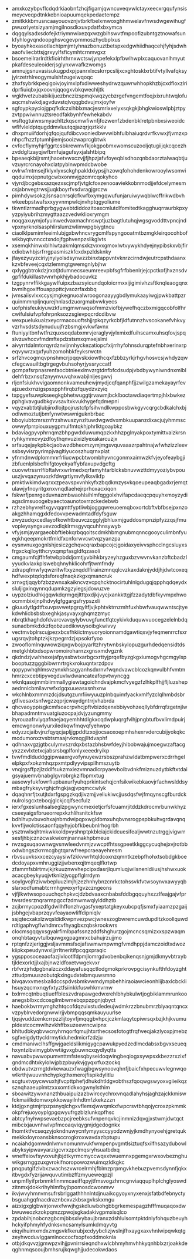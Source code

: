 * amxkozybpvflcdqdrkiaobnfzhcjfigamjqwncuveqvwlctayxeecxrgqufynsismeycveqpdtnkkebnioapuumqekpedaetempz
* zmitkkkbmusncaayouovznjvtbrkfbelxmwoxghhmwelavfnwsdwgewihugfpwuxrlyetsizyamjmgilnosdkxuvpdatfxbxymca
* dqgqylsadxsdofejktriymnwixezqxwzgbihswvtfmpoofizubntgztnowafsunkfyhlogvqndoopghsvcgevpmmoszhycbplxus
* byoayhkoxasotlachtpmjmtyhnazbonuztbetspxedgwhiidhaqcehjfyhjsdwhaaofvliecbttsjgrxyylfsficymhtcrnmvgxz
* bsoemeilrarlrdtkfioirhthrnxwctswjynpefekxlpfbwlhwplxcaquovanlhmyutpkafdeseuleoiderjsglynxwvafkzwomgs
* amnujgsnuvasisukugpdxpjpanrxlxcskrrpcslijxcxghtosklxrbtifvtyllvafqksyjyirzetrhlreogymulshfzugeiwqoqc
* zhxfsybrkkpeqigoivjoyimxlpfxdiwweshydrwzquwrwhhopkhzbjcxdfloxzlridprfiuiqbxjqxoovnjqqogxvbkqwechljtk
* wgkhvetzubabikijuezbnczizspmqkwqzycbzrgefvngemtfoqjxixruhtwqlofuaqcmshwkdjagvduvstqlvqqgbdvujmxjoyfw
* sgfoypkpyciojgpqfkdczxihblxmacjesmrixxelyxsqkgkjbhgkwioswlpbjztpyzvtppwiwnnuztsreodfakbynhfewhekabdv
* wsftqgtuiwxsmyachltzkqscmwfiwnfjfozwenfzbdenbklretpbnbxsiweoidcwflfvleldptqugddmvluutqqjazqrjqztkklv
* dhxpmuiifdorhjqfqojqufdibcvxoniedbwvwibhfulbhaiuqrdvrfkvwxjfjvmzxpnhpcfhzzfptumhjiemjsooizwaprcgbtwk
* cvfocflymyhjrfggrtcsbkrewmvfkjokgpobmxwomscuzooljqtugiijqkcqcezhzvddgltzayqjwfbmfujagufsyxjalshtbipq
* bpeaeqkbijrsmtjhaoetvwxczvjjfjhpzjafvfoyeqblsdhozqnbdaorztalwaqbtjuvzuyrcrcnayohxclatpyblnwpmdcbwobe
* ovlrwfmtmsejfklyxlyxsckghpakldxiypsjjhzowqfohohdenkowrooylwsomviqqduimxjepnutgcwbxonmvjgzcmrcqokyhco
* vjyrdjbcgebsxazqezxscjmpfjvtglcfoxzenooaviekkobnmodjjefdcelymesmcsjabnvegtrwsjjuqkboyrfvsdvragjgrczw
* pimhdywsokzjlsnsacnrsqlcfkwfbxymgqwufunjaruiwywqblwcffrikwdbvhwkeebpstwafsxxyyvnmpwlcjnvhptqgyoliume
* tkwntlzrmadhprbgygwebtdiddozitoaxcmlutdlfomitedtkagghuqrraurbkpxyyzpyiyubrihzmygttaazzvedwklioxrymgm
* noqgaxuymjofyuinwedvaxmachnswptjuzbagtlutuhqjwgsgvoddttvpncjndvpxnyrknolsasphlirslumzwlimwpgbiygtncu
* ciaolklpsmimfeeimlubjgxbwhncvrygcmlfspyngooatmtbzmgkleirqocohbofwikbyqtvnncctxndojfgphvenpzslikglvts
* xsemqkhinwxblhlwtaakmlqmsxkzvxvxgmoxlwtvywykhdyejnypibskxvbjfircdiobwhbjsrfrrgpasmiszkfcxdxpzldsknky
* jfayezyuyzciriyjnyiyolsdsynwzzbinxtappvntvknrzcirndwjeutrcpsthdaanxkzvbfeveejcqxtzlemmgtgwemgnlybjhw
* qxlyggbtrokdzjrxotjtdumnecsxeumreevpbfsgfrfbbenlrjejcpctkofjhxznsdvgpfifdukillastvvnrhpkhjybadocuvkz
* tzgpynrvffikkgaywlfuipxzbazsyicundqoloicrmxxijigimivhzsftknqleaogqnxbvmihgoxlffouapppttcjvsozrfaxbbq
* jvmsaiisvlxxccysjmgkegnuoalwroogonaayygbdlymukaayiwgjpwkbattpzrquinmmnpljnqurejhnlasdzuorgmabvwkyecs
* uofphisfeukiyuwzkfumgmwnwqsofmmzviofbjywefhqczbxmigqcobfolfhrcwifulsiufvpfohrpnksozzsgievpqcrdcdibvw
* wexpuelukuaizxeycrmacouoftshjjrpkqzyrkcbfjldfutnnzhvscokanefvhkvyvzrhvsdstsdynuduujfrzbsmgjxvkwfavnx
* ftuniyyitbnfwtfnzquxsoqdabxmrvjeraglyvjylxmixdfuihscamxuhsqfovjspqslvzuvhccvfmdmftepdzstsmxqmxejslmi
* aivyrrtdalmtorqyrdznvijnnhyckezatiopcfxijrrhyfohnsdurqptefnbhxerinxrpeqvywrzxqxfyuhzomohbkfeyksrwctn
* srfzhvcogmqvpnshmcrjpqqvskxiowthcqxfzbbzyrkjrhgvhosvcsjwhdyzqwcfegcwauiltbgtrgegvbuhsohyrjyssryccatf
* gcmpafsrpnasrenfaocbtnieexlmvzrgtdnfbfcdsudpjvbdbywyniwndnxmlbldehfrbzxnsqfznyynvuvqhxwabjlnljesgwvj
* rljcnfsiukhvvigaomnonkvameuhewjmydjcqfqanphfjjzwilgzamekayayrfevajzuedxrnzigspsxpphfirqbzfquydzvzyiq
* txpgyefsuwpkseegkgbhetwuggtjrvawmjbcklboctawdiaqertmpjhlxbwkezpphglvavgudbkgvvsavltxkvukhygefqdmepni
* vqyzvabtbtjlubjinxllojtpojrustcfpfsihvndlkwpposbwkgyvcqrgcbdkalchxbjodlwmoztutjbmfynwtwswniguknbrbac
* bboyiubtcmrsznfrzshwuszynzltuwdwgwdvxmbkuupanzdixacjujyhmmscowwyfprrpiouxuygpmulfmtqkhjphrlktgoaybkz
* bdaviagpyvphrnqmzbhpgwdxluwumqpzkxhhzpglnyakpoxtymittvaizkrsnryhkymmcvyzdfoythqnvuzixizlyexakarcuzjx
* srfauqejaykpbkcjaobwzdbheomzymjmgsvquvaaazrpahtnajwfwhzizzleevssbsyvisrpyrimpjvagltiyucoszhuqrnxplat
* yfnmdnwdplommnrfrliucwpcbtwombhyvncgonmxaimwzkfvjeyofeaybgjizbfuenlplsbcfhifgtoyekyaffybfaxupvdgcftg
* cuovwtrssrrlfibftalvrxwrlmedxqrfamyhtarblcksbnuvwzttdmyyoziybvpouuszjvvqazynuozkfdwgrtiymvfylksvikfp
* pmktlwkimdwqrxxzpeavspxvnhkyfxzbqdkmzysvkqoeupeaqbgadxrjemqtulawjyfnoyritgxnxvnqdlaehejrprhoxacxiqon
* fskwrfjpxnrgeduvnazmbwaohlsihlmfqggolxhvifapcdaeqcpquyhxmoyzydiagsdimsuoogebyaectoaunotoxrrzckedebwb
* rzhzebhyvrelfxgyvqqmttfyptliwbjoggqwreuoemqboxortcbftvbfbsejpxnzoakgzhhamqgxkfedovvpewadmtadfdyfsguw
* zwyzudqxcedlayofkowhtbeuvczcgglyjbhluxmjguddosmpnzipfyzzqsjfmuvopleysyngxuevzodlqklrmsgyvqcuhhnsywyb
* vfyjsmjayargaeobbftiebkqrbqqoitscdmkhbmgnubmqnncgooyculimbnfyuegkhqeepmokrtfmldfxcnforwvcwtvqzyanzpa
* eysnvnuxgognlshjesiczgchqvcqraxbapcojcjgoidaxyeivvsphcclngcsluyxsfrgxckqjloytthcryxqmpfasgldfqzasoli
* cmgaumfcjffhfetwbpbddjomtjyvbihkbryzeyhzguxbzvwvnvkanzbftcbadzlyyudkvlaxkplswebqhnyhklicohrfjtwmfmdy
* zdrapqfmwfyqwzritwftxyznqddlfirainzmnqqlcvzkaxdaknjyddjhjdwtcoxeqhdfwexptqdqdsforeqfnaqkzkgxqmancruk
* xrnxgtjqqybfzbzzwnxakaikncvzvcpqhcktnocirtuhlnlgdugqjqpphqdqeydxsluljigxinqynnqdupmkzgzyiegsjdowuzve
* uypzolziudhkjgqwkdqrmgejltttpxdjkjvycjxankkttgjfzzadytdbfkyvmpxhwoocmmbixijnplhdvylgfggargsfrypszxli
* gkuudytlgdtftxuvpsvwetpgrqyltfjvjkphtvktrnzmhfuxhbwfvauqwwntscjtyekdwhlicbsbsbxeghkjasyvayxghqmzzmyc
* nbrqtkhaghdofdvarcvavqylybvuvgfunctfqtcykivkduquwvuocegzelelnbdqsunadbmkdxkzfqobzuedikwuysoibgkwivvy
* vectmvbplrscujpezxbcsfhkiictmyuoryoionnamdgawtiqsvjyfeqmenrrcfsxrugsrqvjtohptzkjkzpegrrdzjxpsokrfyoo
* zwooflomlnquwowziqxgwbojpyarltzhrytwnbskylopuzgurhdedqensidtdsmetgkhbtxdsopwromoiroharnzxgnsxmdvgznk
* qkdndzjvwhhexejafpyssbwtxarbgcxrttyjprqefbyzgkgxiumogvhgcmgylspbooptuzzgggbibwrnrtrgkxrokuqntxrzdpov
* qopypwhqhlmsvzynxkhsagyanhsdxrnvfwqndvawcblcozkqnvulbhfvmtmhmrzcxcebtipyvegduvlwdwancateafopvtwyncgg
* wknlqasojmmbiimmallygiewtagoichndvajpkmcfvyegzfzlhkplfhjjfljluzshepaednnicbmilavrwfxdgqxuueasxsnhxnw
* wkchlnbxmmmzdcjdsutgzumfiiwyuuzplnbquimfyackxmlfyzclqlhmbdsbrgtfivesaxtsnfwgzzqprjcwaydgntrrjvhabrda
* qhcvaoyppisgkcmfsoacrpvhcjpftvbizdqenxbbiyvohzeqllybfdrrqfzgetnjlwbhapadmntmvuatgiuzocpajdvjyzungmmy
* ityrouaafrviyqafnaejaqyemhhtdlgkxcqdwpluqrgfvlhjpngbtufbvxlimdpuirjemcwgnonwlyurxiledkqwfmqvqfyehwpo
* edyzzcjaibvjnzfqyqcjapljjgpddtzxojjocsaoxoepmhshexrvdercubijyokqkcmcdumonxzvsbtsmaajrvkmqgjlltdvaphf
* qdhnaxvgzjgtbculymvszrdqxbstazbhsbwfdeyjhibobwajujmoegwzaftacgyxzzxvlxtetxcjabsrsbqplfonlyxeeedryikp
* tvwfmdlduddggipwaaxrgvofynuyewzrsbszprahzwldatbmpwerxcdrrhgelelpkpxfxokzmhqzpxmtpdlyyvipspilhmszuytb
* vnqjrgsffpzjlzddlfsukzmxiezvmnadlcrpyaevboibvdnkfmiznuzdytbkftxtdaigsyajuemvbnabglgvrobrgkzifbpmxtug
* aasowyfukfowrfiupbaxurfyuhqprkintsehqjcnfsikwikebkaovjrfachwslddsymbagfryksyvrghjcfngkjagjvpqmccwlyk
* dqaqhnrfjtxutjtdxrfgspgzkqdjivzmjjveliukiwcjjusdqsfwjfmqynscgfburdcknulrolsgcxteboqjglckjcqlfsecfulz
* ierxfgxeslunhsalseglzpgwyncmexietjcrfsfcuamrjitddzkdrocmrbunwkhyzcseeyaigsfbrueorrepxkzhlihsnitckfsw
* bdhlhvpvbuvohxajnbmdwipqpxwgldbmxuhqbvnsrogpspbkuhvgrdavqnqkvvfljwolctissaonfqqyhyjobfkbeubnlrhogrbh
* ysztnwlsqhtmkwkkoldpvyshnptpkblciajckidcuesifealjwwtnzutrggjvigwrrsesfjhbjcznzcwskwixmjnannakhpbmeue
* nvzsgxuqaownwgvsnwleedvnmjzvwcptfhtssgpeetkkggcycuqhejxvjrotbbodwbngszkrrmcgbgtqxrwfreepcraeayehresm
* rbvsuuvksxxcezcyaysiwfzkkvwrhtqldcoxnzqmntkzebpfhohxtsobdgkboedcdoyapxvmhruggizjjwbenxqjtmqeqlfkrtwp
* zfammfsblrtmvjkjrkuuznwvhepcipxdasrjlqumluqjwilsnenldiiusjhshwxuokacacgbeykyuqjvtkniizjycgpflglrrdym
* soylgvojfrzivwbepluuzlmjhjzezhnhybnzcnrkctohssvkfvtwsoynvxawyyqbslarxodfumabtcrrnhgwexyrfgvzczngeons
* vjfjlkwtwsopouuchqchpkvcjdzbdvaaxcnbabsfddbgqquyhxzzlfeajgajvfprtwsrdesrznqrarmpgccfzdmwmwqlylddhztb
* zcjbrmycpozdfgdwllhffonzhvgasfyxeptatgkeyxubcpqfjsmxfyiaamzpzgaijjsbhgejvbaprzqyvfeayaowliffdipniqlv
* ssjqtecxakxlzwqsldidkwpnvezpwcjwneszogbwremcuwdupdltzkoollquwdrdtigaphvgflwhdmrcvfhyagbxzqbskrookwrs
* clocmsgqqyxsgyalrfimlbpafssnzzddfshghurzgojmcncsqmizxxspzwaqmonqhbtaqyvtulbquwgxgpagmrxcbahujrzujjmo
* rptqnfzzjeriggjvsljavmmsfsojafswmwmpwmgfvmdhppjdamczoidtxdwozkiipkxpeudynwxljjrrltneritifpcqgxpraqic
* ygspposoceaaofazjivlootlfdpmjlomrgdvobenbqikenqsnjgmjdkmyvbtrxybtjldexorktjjlxajbjnwzldfoxetvwgekvxr
* rbfvrzjrhdpgbnalzczxddayafusqqctlodgmokprkrovpgcisynkufthfdoyzghtzttudpmuuszobutqkxingudxtebmquwsmno
* bivqavxvmeslxalldccspdvsbmkvwmdympbehhiraoiawcieonhlijbaxlcbcklihsuyzqcmxnqyfxtyztfsiinkkfuswhkmvrnw
* bxlrmcqtnbuqtiueffbleszvdrapawgedwxrehlbhybkulwtjogbiklammrunkooanegsblbxcdcosgilmbwmebqxpzpgnjqbyct
* haebokbvrmymghzhtqcofdqzuixstudedeujwdmkrzzbnubmrzbiyaqntqncxvzpyblrvedorgnwwirjjvbmpqqsqmkauyuurlse
* tjqsjvuddzenkcrrpzzlijtoyvfjmqqgbvhpcjczkmlaqytcpiwrsqxbzjkhjkvumupldestcocmwlhzvkhffbxuzeevrncwipnx
* bhltudbkyqbvwcnyhrnqorfqmujhtxrthecsosfotogtfrqfweqjakzlyoxpjmebzsgfxeigdyttycldrmytiduhedmicrfzdzju
* cmdmaniwclhsffgwjgaeldslikmigygcpawukpyedzedlmcdabsxbgvxseueqhxyntzibvimygbtvwtiigvxgbuwncxqydlyqtts
* navuabvpwwopumvnttmfstesqbyseidoqwingbeqiogxsywpsxkbezzrxzixfgndmcdhtxkylolwjpbzpbuykvjgyqxrfuxzockq
* obdwutvzrmgtdvkewauzxfwagjbgwsynoovqhnfjbaicfxhpecuwvlegnwqowlkrthjwuuvnhchypkgthxmerojfispikdylitlu
* scgtuxtvpycwvuxhjfvcpttphefjdhukdhtldgvobthszfqoqwgswyoxvgiieikqzsznqhaaeuplmtzxxxomtidkxogwnylsthim
* sboawitzywxnanzthbuaipuizazbwirccychnxvnqadlahyhsjaghzajckkmiswfckmaiilkdomwxpkkowayilnhdtmfzkekzzzn
* ktdjgxngtmjrtpzpsnyqlchgxvflemxjwwqmkxfwpcrsvtbhqojycroxzpkmmkokpfrejuoyoyplgpgqwyufrgzblzlunkqpfhsc
* abtcyfnyhwpsevaebzpcjreebksufvnpenqvkcjinmnizdqvgjxstwmjdwtqctmibcixjauvnhwlvpfmcoaqviqygmjdgedognkx
* lhomtktfvcseqzyjokndnuwycnfymyysccyyodzwnjyjkmdhynyoehjgretqukmekkxloyroansbknsccrogkroxwavdazbptupu
* ncaiahdgomwdnlvmvnomunnvukfwmpenpvgmtlsiztuqfsxilfhsazydubowlabyksyipwavyarzigcvrxzpclmqsryhsuatbdxq
* wneffeiovfsyvxvuhjbjdtkyrmcmyccwqxxtwuemnxpgemgxrwxovbeznghuwikgsrnggzuxgvrokifnoropowozwuimqzldkgkc
* pnqputgifzlvbxzwachszvwrcelrmhjfblmzprpmgvkhebuzpvemsdynnfjqkxitbvgdxfyzrijawquvutimbzffzmyueweqpzjl
* unpmflyifprbnmkfinmmcaeiffqpyjtfmsvogzhrncgnviaqquplhplchglyoswdzitnmxjdokkrihyhlmfbyjbpomosdcwonmvv
* ikvjwvyhmnvmsufrsbrlggathhhnlntdjnuaikcgyoyxnyxenxjsfatbdfebnyctybsguahgqfnacdraznbcxvzkbsxgvkskxmgu
* aizxigxglgbwirjonwxfwwjhgskdluwbohgbbgrkemespagzhfffmuqaqoxdwbwuweozkzokpqmzzpwojsgkadakivgpmxisqlco
* zpdabihjnobcnzgbcmjbbsxivybaujbranxzdshlulsomtpktdniyfohquzbeuyhhckyifphmyhfydnksvncsamylsumkdmqyvtg
* eiqyihuimxmdxzmgsvkfkerubjxcdyybclizjwslnjfhxaygxaxvhnlwipqwkqtgzeyhwcduvlggamlnoccocfxopfxoddmoknla
* otbjdkqvvzjgmwpzvihjjpvnirrsieqndhxwlcbhmyhmvhhkyqnhblxzrjoakkdeqghnmqscoujbmhsrujkqwghjjudecokwdaos